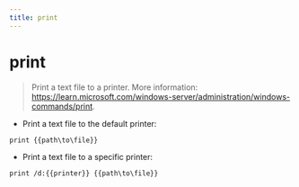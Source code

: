 ```yaml
---
title: print
---
```

# print

> Print a text file to a printer.
> More information: <https://learn.microsoft.com/windows-server/administration/windows-commands/print>.

- Print a text file to the default printer:

`print {{path\to\file}}`

- Print a text file to a specific printer:

`print /d:{{printer}} {{path\to\file}}`
